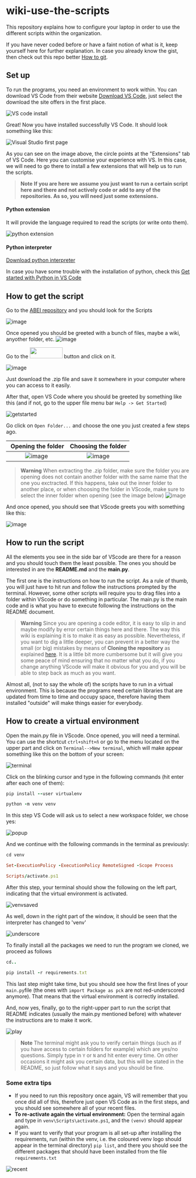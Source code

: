 # wiki-use-the-scripts
This repository explains how to configure your laptop in order to use the different scripts within the organization.

If you have never coded before or have a faint notion of what is it, keep yourself here for further explanation. In case you already know the gist, then check out this repo better [How to git](https://github.com/ABEI-Energy/wiki-how-to-git).

## Set up
To run the programs, you need an environment to work within. You can download VS Code from their website [Download VS Code](https://code.visualstudio.com/), just select the download the site offers in the first place.

![VS code install](https://user-images.githubusercontent.com/116873281/200835711-bf44f5b9-e6ca-42e0-95cc-361745b6cded.png)

Great! Now you have installed successfully VS Code. It should look something like this:

![Visual Studio first page](https://user-images.githubusercontent.com/116873281/200892720-0fbc8f0e-ba52-45ce-a516-145a11100b39.png)

As you can see on the image above, the circle points at the "Extensions" tab of VS Code. Here you can customise your experience with VS. In this case, we will need to go there to install a few extensions that will help us to run the scripts.

>**Note** **If you are here we assume you just want to run a certain script here and there and not actively code or add to any of the repositories. As so, you will need just some extensions.**

#### Python extension
It will provide the language required to read the scripts (or write onto them).

![python extension](https://user-images.githubusercontent.com/116873281/200858537-7f164807-9aed-44f7-b664-2d92a1598c82.png)

#### Python interpreter
[Download python interpreter](https://www.python.org/ftp/python/3.11.0/python-3.11.0-amd64.exe)

In case you have some trouble with the installation of python, check this [Get started with Python in VS Code](https://code.visualstudio.com/docs/python/python-tutorial)

## How to get the script

Go to the [ABEI repository](https://github.com/orgs/ABEI-Energy/repositories) and you should look for the Scripts 

![image](https://user-images.githubusercontent.com/116873281/204485747-e9ca02c3-3b2a-4483-8d80-f0df9fb8ecc6.png)

Once opened you should be greeted with a bunch of files, maybe a wiki, anyother folder, etc. 
![image](https://user-images.githubusercontent.com/116873281/204486345-aad4e4d9-5a16-4362-aa0c-93316807dfaa.png)

Go to the <img src="https://user-images.githubusercontent.com/116873281/204487640-694e76ba-66c6-4f86-ba1c-b3e469249cbe.png" width="90" height="30"> button and click on it.

![image](https://user-images.githubusercontent.com/116873281/204489064-20a5d21b-5c22-41d2-a992-5ad66e110f7f.png)

Just download the .zip file and save it somewhere in your computer where you can access to it easily. 

After that, open VS Code where you should be greeted by something like this (and if not, go to the upper file menu bar  ```Help -> Get Started```)

![getstarted](https://user-images.githubusercontent.com/116873281/204485974-cc8e6af1-2b70-4a44-876b-7b3b319f60b2.png)

 Go click on ```Open Folder...``` and choose the one you just created a few steps ago.
 
 &nbsp;Opening the folder       |  Choosing the folder
:-------------------------:|:-------------------------:
![image](https://user-images.githubusercontent.com/116873281/204495379-84fda3f0-b0f0-4a2f-b40a-f42468f1337f.png)|  ![image](https://user-images.githubusercontent.com/116873281/204497056-ecd8773a-c34e-44ba-a3a8-89dfd47c50e8.png)
>**Warning** When extracting the .zip folder, make sure the folder you are opening does not contain another folder with the same name that the one you exctracted. If this happens, take out the inner folder to another place, or when choosing the folder in VScode, make sure to select the inner folder when opening (see the image below)
>![image](https://user-images.githubusercontent.com/116873281/204500091-5b3b4772-2733-4779-b9a0-07a512ac8061.png)

And once opened, you should see that VScode greets you with something like this:

![image](https://user-images.githubusercontent.com/116873281/204500266-9aeac9ac-e80c-4b69-8227-8f3275ce1b31.png)

## How to run the script

All the elements you see in the side bar of VScode are there for a reason and you should touch them the least possible. The ones you should be interested in are the **README.md** and the **main.py**. 

The first one is the instructions on how to run the script. As a rule of thumb, you will just have to hit run and follow the instructions prompted by the terminal. However, some other scripts will require you to drag files into a folder within VScode or do something in particular. The main.py is the main code and is what you have to execute following the instructions on the README document. 

>**Warning** Since you are opening a code editor, it is easy to slip in and maybe modify by error certain things here and there. The way this wiki is explaining it is to make it as easy as possible. Nevertheless, if you want to dig a little deeper, you can prevent in a better way the small (or big) mistakes by means of **Cloning the repository** as explained [here](https://github.com/ABEI-Energy/wiki-how-to-git#the-very-first-time-you-use-vs-code-and-github). It is a little bit more cumbersome but it will give you some peace of mind ensuring that no matter what you do, if you change anything VScode will make it obvious for you and you will be able to step back as much as you want.

Almost all, (not to say the whole of) the scripts have to run in a virtual environment. This is because the programs need certain libraries that are updated from time to time and occupy space, therefore having them installed "outside" will make things easier for everybody. 

## How to create a virtual environment

Open the main.py file in VScode. Once opened, you will need a terminal. You can use the shortcut ```ctrl+shift+ñ``` or go to the menu located on the upper part and click on ```Terminal-->New terminal```, which will make appear something like this on the bottom of your screen:

![terminal](https://user-images.githubusercontent.com/116873281/200888248-6bd2fece-808c-4915-9b9f-3b944c4fc30e.png)

Click on the blinking cursor and type in the following commands (hit enter after each one of them):
```ruby
pip install --user virtualenv 
```
```ruby
python -m venv venv
```
In this step VS Code will ask us to select a new workspace folder, we chose yes:

![popup](https://user-images.githubusercontent.com/116873281/200890130-00799449-d003-40e6-9cf1-3a01445d66c5.png)

And we continue with the following commands in the terminal as previously:
```ruby
cd venv
```
```ruby
Set-ExecutionPolicy -ExecutionPolicy RemoteSigned -Scope Process
```
```ruby
Scripts/activate.ps1
```
After this step, your terminal should show the following on the left part, indicating that the virtual environment is activated.

![venvsaved](https://user-images.githubusercontent.com/116873281/200893486-ea5ba188-cfa1-4477-82ff-a4baca72d0e7.png)

As well, down in the right part of the window, it should be seen that the interpreter has changed to 'venv'

![underscore ](https://user-images.githubusercontent.com/116873281/200894790-09732c3b-f2b9-477f-9cfc-76de6daffe2b.png)

To finally install all the packages we need to run the program we cloned, we proceed as follows
```ruby
cd..
```
```ruby
pip install -r requirements.txt 
```
This last step might take time, but you should see how the first lines of your ```main.py```file (the ones with ```import Package as pck``` are not red-underscored anymore). That means that the virtual environment is correctly installed. 

And, now yes, finally, go to the right-upper part to run the script that README indicates (usually the main.py mentioned before) with whatever the instructions are to make it work. 

![play](https://user-images.githubusercontent.com/116873281/201102119-f7c563ad-22bd-495e-bb3d-b0dea2a41f4e.png)

>**Note** The terminal might ask you to verify certain things (such as if you have access to certain folders for example) which are yes/no questions. Simply type in ```Y``` or ```N``` and hit enter every time. On other occasions it might ask you certain data, but this will be stated in the README, so just follow what it says and you should be fine.


### Some extra tips 
- If you need to run this repository once again, VS will remember that you once did all of this, therefore just open VS Code as in the first steps, and you should see somewhere all of your recent files.
- **To re-activate again the virtual environment:** Open the terminal again and type in ```venv\Scripts\activate.ps1```, and the ```(venv)``` should appear again.
- If you want to verify that your program is all set-up after installing the requirements, run (within the venv, i.e. the coloured venv logo should appear in the terminal directory) ```pip list```, and there you should see the different packages that should have been installed from the file ```requirements.txt```

![recent](https://user-images.githubusercontent.com/116873281/200894338-8bc435ce-2ac4-4548-9df3-3df14eaa7513.png)




